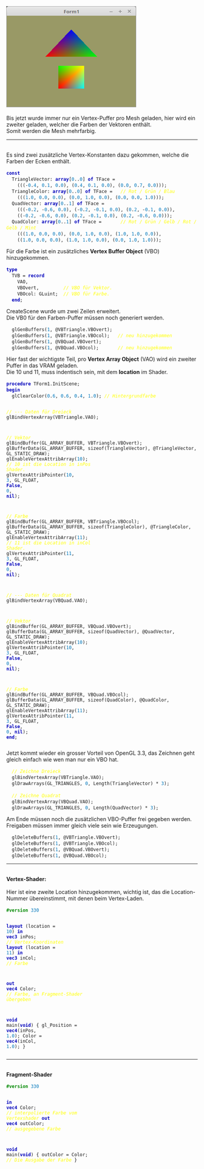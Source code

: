 <html>
<img src="image.png" alt="Selfhtml"><br><br>
Bis jetzt wurde immer nur ein Vertex-Puffer pro Mesh geladen, hier wird ein zweiter geladen, welcher die Farben der Vektoren enthält.<br>
Somit werden die Mesh mehrfarbig.<br>
<hr><br>
Es sind zwei zusätzliche Vertex-Konstanten dazu gekommen, welche die Farben der Ecken enthält.<br>
<pre><code><b><font color="0000BB">const</font></b>
  TriangleVector: <b><font color="0000BB">array</font></b>[<font color="#0077BB">0</font>..<font color="#0077BB">0</font>] <b><font color="0000BB">of</font></b> TFace =
    (((-<font color="#0077BB">0</font>.<font color="#0077BB">4</font>, <font color="#0077BB">0</font>.<font color="#0077BB">1</font>, <font color="#0077BB">0</font>.<font color="#0077BB">0</font>), (<font color="#0077BB">0</font>.<font color="#0077BB">4</font>, <font color="#0077BB">0</font>.<font color="#0077BB">1</font>, <font color="#0077BB">0</font>.<font color="#0077BB">0</font>), (<font color="#0077BB">0</font>.<font color="#0077BB">0</font>, <font color="#0077BB">0</font>.<font color="#0077BB">7</font>, <font color="#0077BB">0</font>.<font color="#0077BB">0</font>)));
  TriangleColor: <b><font color="0000BB">array</font></b>[<font color="#0077BB">0</font>..<font color="#0077BB">0</font>] <b><font color="0000BB">of</font></b> TFace =   <i><font color="#FFFF00">// Rot / Grün / Blau</font></i>
    (((<font color="#0077BB">1</font>.<font color="#0077BB">0</font>, <font color="#0077BB">0</font>.<font color="#0077BB">0</font>, <font color="#0077BB">0</font>.<font color="#0077BB">0</font>), (<font color="#0077BB">0</font>.<font color="#0077BB">0</font>, <font color="#0077BB">1</font>.<font color="#0077BB">0</font>, <font color="#0077BB">0</font>.<font color="#0077BB">0</font>), (<font color="#0077BB">0</font>.<font color="#0077BB">0</font>, <font color="#0077BB">0</font>.<font color="#0077BB">0</font>, <font color="#0077BB">1</font>.<font color="#0077BB">0</font>)));
  QuadVector: <b><font color="0000BB">array</font></b>[<font color="#0077BB">0</font>..<font color="#0077BB">1</font>] <b><font color="0000BB">of</font></b> TFace =
    (((-<font color="#0077BB">0</font>.<font color="#0077BB">2</font>, -<font color="#0077BB">0</font>.<font color="#0077BB">6</font>, <font color="#0077BB">0</font>.<font color="#0077BB">0</font>), (-<font color="#0077BB">0</font>.<font color="#0077BB">2</font>, -<font color="#0077BB">0</font>.<font color="#0077BB">1</font>, <font color="#0077BB">0</font>.<font color="#0077BB">0</font>), (<font color="#0077BB">0</font>.<font color="#0077BB">2</font>, -<font color="#0077BB">0</font>.<font color="#0077BB">1</font>, <font color="#0077BB">0</font>.<font color="#0077BB">0</font>)),
    ((-<font color="#0077BB">0</font>.<font color="#0077BB">2</font>, -<font color="#0077BB">0</font>.<font color="#0077BB">6</font>, <font color="#0077BB">0</font>.<font color="#0077BB">0</font>), (<font color="#0077BB">0</font>.<font color="#0077BB">2</font>, -<font color="#0077BB">0</font>.<font color="#0077BB">1</font>, <font color="#0077BB">0</font>.<font color="#0077BB">0</font>), (<font color="#0077BB">0</font>.<font color="#0077BB">2</font>, -<font color="#0077BB">0</font>.<font color="#0077BB">6</font>, <font color="#0077BB">0</font>.<font color="#0077BB">0</font>)));
  QuadColor: <b><font color="0000BB">array</font></b>[<font color="#0077BB">0</font>..<font color="#0077BB">1</font>] <b><font color="0000BB">of</font></b> TFace =       <i><font color="#FFFF00">// Rot / Grün / Gelb / Rot / Gelb / Mint</font></i>
    (((<font color="#0077BB">1</font>.<font color="#0077BB">0</font>, <font color="#0077BB">0</font>.<font color="#0077BB">0</font>, <font color="#0077BB">0</font>.<font color="#0077BB">0</font>), (<font color="#0077BB">0</font>.<font color="#0077BB">0</font>, <font color="#0077BB">1</font>.<font color="#0077BB">0</font>, <font color="#0077BB">0</font>.<font color="#0077BB">0</font>), (<font color="#0077BB">1</font>.<font color="#0077BB">0</font>, <font color="#0077BB">1</font>.<font color="#0077BB">0</font>, <font color="#0077BB">0</font>.<font color="#0077BB">0</font>)),
    ((<font color="#0077BB">1</font>.<font color="#0077BB">0</font>, <font color="#0077BB">0</font>.<font color="#0077BB">0</font>, <font color="#0077BB">0</font>.<font color="#0077BB">0</font>), (<font color="#0077BB">1</font>.<font color="#0077BB">0</font>, <font color="#0077BB">1</font>.<font color="#0077BB">0</font>, <font color="#0077BB">0</font>.<font color="#0077BB">0</font>), (<font color="#0077BB">0</font>.<font color="#0077BB">0</font>, <font color="#0077BB">1</font>.<font color="#0077BB">0</font>, <font color="#0077BB">1</font>.<font color="#0077BB">0</font>)));</pre></code>
Für die Farbe ist ein zusätzliches <b>Vertex Buffer Object</b> (VBO) hinzugekommen.<br>
<pre><code><b><font color="0000BB">type</font></b>
  TVB = <b><font color="0000BB">record</font></b>
    VAO,
    VBOvert,         <i><font color="#FFFF00">// VBO für Vektor.</font></i>
    VBOcol: GLuint;  <i><font color="#FFFF00">// VBO für Farbe.</font></i>
  <b><font color="0000BB">end</font></b>;</pre></code>
CreateScene wurde um zwei Zeilen erweitert.<br>
Die VB0 für den Farben-Puffer müssen noch generiert werden.<br>
<pre><code>  glGenBuffers(<font color="#0077BB">1</font>, @VBTriangle.VBOvert);
  glGenBuffers(<font color="#0077BB">1</font>, @VBTriangle.VBOcol);   <i><font color="#FFFF00">// neu hinzugekommen</font></i>
  glGenBuffers(<font color="#0077BB">1</font>, @VBQuad.VBOvert);
  glGenBuffers(<font color="#0077BB">1</font>, @VBQuad.VBOcol);       <i><font color="#FFFF00">// neu hinzugekommen</font></i></pre></code>
Hier fast der wichtigste Teil, pro <b>Vertex Array Object</b> (VAO) wird ein zweiter Puffer in das VRAM geladen.<br>
Die 10 und 11, muss indentisch sein, mit dem <b>location</b> im Shader.<br>
<pre><code><b><font color="0000BB">procedure</font></b> TForm1.InitScene;
<b><font color="0000BB">begin</font></b>
  glClearColor(<font color="#0077BB">0</font>.<font color="#0077BB">6</font>, <font color="#0077BB">0</font>.<font color="#0077BB">6</font>, <font color="#0077BB">0</font>.<font color="#0077BB">4</font>, <font color="#0077BB">1</font>.<font color="#0077BB">0</font>); <i><font color="#FFFF00">// Hintergrundfarbe</font></i>

  <i><font color="#FFFF00">// --- Daten für Dreieck</font></i>
  glBindVertexArray(VBTriangle.VAO);

  <i><font color="#FFFF00">// Vektor</font></i>
  glBindBuffer(GL_ARRAY_BUFFER, VBTriangle.VBOvert);
  glBufferData(GL_ARRAY_BUFFER, sizeof(TriangleVector), @TriangleVector, GL_STATIC_DRAW);
  glEnableVertexAttribArray(<font color="#0077BB">10</font>);                         <i><font color="#FFFF00">// 10 ist die Location in inPos Shader.</font></i>
  glVertexAttribPointer(<font color="#0077BB">10</font>, <font color="#0077BB">3</font>, GL_FLOAT, <b><font color="0000BB">False</font></b>, <font color="#0077BB">0</font>, <b><font color="0000BB">nil</font></b>);

  <i><font color="#FFFF00">// Farbe</font></i>
  glBindBuffer(GL_ARRAY_BUFFER, VBTriangle.VBOcol);
  glBufferData(GL_ARRAY_BUFFER, sizeof(TriangleColor), @TriangleColor, GL_STATIC_DRAW);
  glEnableVertexAttribArray(<font color="#0077BB">11</font>);                         <i><font color="#FFFF00">// 11 ist die Location in inCol Shader.</font></i>
  glVertexAttribPointer(<font color="#0077BB">11</font>, <font color="#0077BB">3</font>, GL_FLOAT, <b><font color="0000BB">False</font></b>, <font color="#0077BB">0</font>, <b><font color="0000BB">nil</font></b>);

  <i><font color="#FFFF00">// --- Daten für Quadrat</font></i>
  glBindVertexArray(VBQuad.VAO);

  <i><font color="#FFFF00">// Vektor</font></i>
  glBindBuffer(GL_ARRAY_BUFFER, VBQuad.VBOvert);
  glBufferData(GL_ARRAY_BUFFER, sizeof(QuadVector), @QuadVector, GL_STATIC_DRAW);
  glEnableVertexAttribArray(<font color="#0077BB">10</font>);
  glVertexAttribPointer(<font color="#0077BB">10</font>, <font color="#0077BB">3</font>, GL_FLOAT, <b><font color="0000BB">False</font></b>, <font color="#0077BB">0</font>, <b><font color="0000BB">nil</font></b>);

  <i><font color="#FFFF00">// Farbe</font></i>
  glBindBuffer(GL_ARRAY_BUFFER, VBQuad.VBOcol);
  glBufferData(GL_ARRAY_BUFFER, sizeof(QuadColor), @QuadColor, GL_STATIC_DRAW);
  glEnableVertexAttribArray(<font color="#0077BB">11</font>);
  glVertexAttribPointer(<font color="#0077BB">11</font>, <font color="#0077BB">3</font>, GL_FLOAT, <b><font color="0000BB">False</font></b>, <font color="#0077BB">0</font>, <b><font color="0000BB">nil</font></b>);
<b><font color="0000BB">end</font></b>;</pre></code>
Jetzt kommt wieder ein grosser Vorteil von OpenGL 3.3, das Zeichnen geht gleich einfach wie wen man nur ein VBO hat.<br>
<pre><code>  <i><font color="#FFFF00">// Zeichne Dreieck</font></i>
  glBindVertexArray(VBTriangle.VAO);
  glDrawArrays(GL_TRIANGLES, <font color="#0077BB">0</font>, Length(TriangleVector) * <font color="#0077BB">3</font>);

  <i><font color="#FFFF00">// Zeichne Quadrat</font></i>
  glBindVertexArray(VBQuad.VAO);
  glDrawArrays(GL_TRIANGLES, <font color="#0077BB">0</font>, Length(QuadVector) * <font color="#0077BB">3</font>);</pre></code>
Am Ende müssen noch die zusätzlichen VBO-Puffer frei gegeben werden.<br>
Freigaben müssen immer gleich viele sein wie Erzeugungen.<br>
<pre><code>  glDeleteBuffers(<font color="#0077BB">1</font>, @VBTriangle.VBOvert);
  glDeleteBuffers(<font color="#0077BB">1</font>, @VBTriangle.VBOcol);
  glDeleteBuffers(<font color="#0077BB">1</font>, @VBQuad.VBOvert);
  glDeleteBuffers(<font color="#0077BB">1</font>, @VBQuad.VBOcol);</pre></code>
<hr><br>
<b>Vertex-Shader:</b><br>
<br>
Hier ist eine zweite Location hinzugekommen, wichtig ist, das die Location-Nummer übereinstimmt, mit denen beim Vertex-Laden.<br>
<pre><code><b><font color="#008800">#version</font></b> <font color="#0077BB">330</font>

<b><font color="0000BB">layout</font></b> (location = <font color="#0077BB">10</font>) <b><font color="0000BB">in</font></b> <b><font color="0000BB">vec3</font></b> inPos; <i><font color="#FFFF00">// Vertex-Koordinaten</font></i>
<b><font color="0000BB">layout</font></b> (location = <font color="#0077BB">11</font>) <b><font color="0000BB">in</font></b> <b><font color="0000BB">vec3</font></b> inCol; <i><font color="#FFFF00">// Farbe</font></i>

<b><font color="0000BB">out</font></b> <b><font color="0000BB">vec4</font></b> Color;                       <i><font color="#FFFF00">// Farbe, an Fragment-Shader übergeben</font></i>

<b><font color="0000BB">void</font></b> main(<b><font color="0000BB">void</font></b>)
{
  gl_Position = <b><font color="0000BB">vec4</font></b>(inPos, <font color="#0077BB">1</font>.<font color="#0077BB">0</font>);
  Color = <b><font color="0000BB">vec4</font></b>(inCol, <font color="#0077BB">1</font>.<font color="#0077BB">0</font>);
}
</pre></code>
<hr><br>
<b>Fragment-Shader</b><br>
<pre><code><b><font color="#008800">#version</font></b> <font color="#0077BB">330</font>

<b><font color="0000BB">in</font></b> <b><font color="0000BB">vec4</font></b> Color;      <i><font color="#FFFF00">// interpolierte Farbe vom Vertexshader</font></i>
<b><font color="0000BB">out</font></b> <b><font color="0000BB">vec4</font></b> outColor;  <i><font color="#FFFF00">// ausgegebene Farbe</font></i>

<b><font color="0000BB">void</font></b> main(<b><font color="0000BB">void</font></b>)
{
  outColor = Color; <i><font color="#FFFF00">// Die Ausgabe der Farbe</font></i>
}
</pre></code>

</html>
